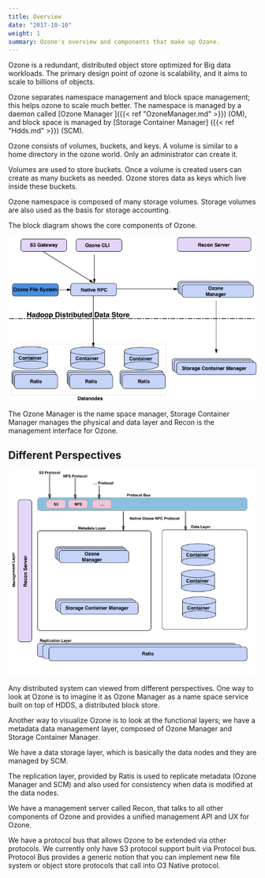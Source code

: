 ```yaml
---
title: Overview
date: "2017-10-10"
weight: 1
summary: Ozone's overview and components that make up Ozone.
---
```


<!---
  Licensed to the Apache Software Foundation (ASF) under one or more
  contributor license agreements.  See the NOTICE file distributed with
  this work for additional information regarding copyright ownership.
  The ASF licenses this file to You under the Apache License, Version 2.0
  (the "License"); you may not use this file except in compliance with
  the License.  You may obtain a copy of the License at

      http://www.apache.org/licenses/LICENSE-2.0

  Unless required by applicable law or agreed to in writing, software
  distributed under the License is distributed on an "AS IS" BASIS,
  WITHOUT WARRANTIES OR CONDITIONS OF ANY KIND, either express or implied.
  See the License for the specific language governing permissions and
  limitations under the License.
-->

Ozone is a redundant, distributed object store optimized for Big data
workloads. The primary design point of ozone is scalability, and it aims to
scale to billions of objects.

Ozone separates namespace management and block space management; this helps
ozone to scale much better. The namespace is managed by a daemon called
[Ozone Manager ]({{< ref "OzoneManager.md" >}}) (OM),  and block space is
managed by [Storage Container Manager] ({{< ref "Hdds.md" >}}) (SCM).


Ozone consists of volumes, buckets, and keys.
A volume is similar to a home directory in the ozone world.
Only an administrator can create it.

Volumes are used to store buckets.
Once a volume is created users can create as many buckets as needed.
Ozone stores data as keys which live inside these buckets.

Ozone namespace is composed of many storage volumes.
Storage volumes are also used as the basis for storage accounting.

The block diagram shows the core components of Ozone.

![Architecture diagram](ozoneBlockDiagram.png)

The Ozone Manager is the name space manager, Storage Container Manager
manages the physical and data layer and Recon is the management interface for
Ozone.


## Different Perspectives

![FunctionalOzone](FunctionalOzone.png)

Any distributed system can viewed from different perspectives. One way to
look at Ozone is to imagine it as Ozone Manager as a name space service built on
 top of HDDS, a distributed block store.

Another way to visualize Ozone is to look at the functional layers; we have a
 metadata data management layer, composed of Ozone Manager and Storage
 Container Manager.

We have a data storage layer, which is basically the data nodes and they are
 managed by SCM.

The replication layer, provided by Ratis is used to replicate metadata (Ozone
Manager and SCM) and also used for consistency when data is modified at the
data nodes.

We have a management server called Recon, that talks to all other components
of Ozone and provides a unified management API and UX for Ozone.

We have a protocol bus that allows Ozone to be extended via other
protocols. We currently only have S3 protocol support built via Protocol bus.
Protocol Bus provides a generic notion that you can implement new file system
 or object store protocols that call into O3 Native protocol.

